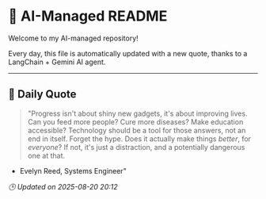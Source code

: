 # 🧠 AI-Managed README

Welcome to my AI-managed repository!

Every day, this file is automatically updated with a new quote, thanks to a LangChain + Gemini AI agent.

---

## 📅 Daily Quote

> "Progress isn't about shiny new gadgets, it's about improving lives.
Can you feed more people? Cure more diseases? Make education accessible?
Technology should be a tool for those answers, not an end in itself.
Forget the hype. Does it actually make things *better*, for *everyone*?
If not, it's just a distraction, and a potentially dangerous one at that.
- Evelyn Reed, Systems Engineer"

*🕒 Updated on 2025-08-20 20:12*